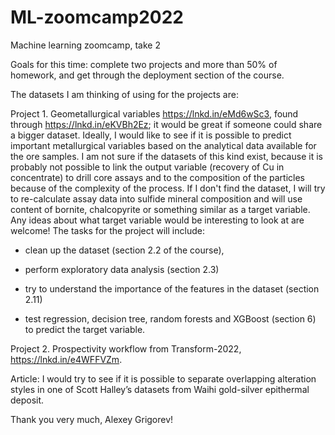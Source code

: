 # ML-zoomcamp2022
Machine learning zoomcamp, take 2

Goals for this time: complete two projects and more than 50% of homework, and get through the deployment section of the course. 

The datasets I am thinking of using for the projects are: 

Project 1. Geometallurgical variables https://lnkd.in/eMd6wSc3, found through https://lnkd.in/eKVBh2Ez; it would be great if someone could share a bigger dataset. Ideally, I would like to see if it is possible to predict important metallurgical variables based on the analytical data available for the ore samples. I am not sure if the datasets of this kind exist, because it is probably not possible to link the output variable (recovery of Cu in concentrate) to drill core assays and to the composition of the particles because of the complexity of the process. If I don't find the dataset, I will try to re-calculate assay data into sulfide mineral composition and will use content of bornite, chalcopyrite or something similar as a target variable. Any ideas about what target variable would be interesting to look at are welcome! The tasks for the project will include:

  * clean up the dataset (section 2.2 of the course), 

  * perform exploratory data analysis (section 2.3) 
  * try to understand the importance of the features in the dataset (section 2.11)

  * test regression, decision tree, random forests and XGBoost (section 6) to predict the target variable. 

Project 2. Prospectivity workflow from Transform-2022, https://lnkd.in/e4WFFVZm. 

Article:  I would try to see if it is possible to separate overlapping alteration styles in one of Scott Halley’s datasets from Waihi gold-silver epithermal deposit.

Thank you very much, Alexey Grigorev!
